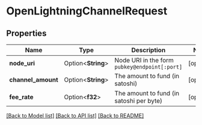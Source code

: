 # OpenLightningChannelRequest

## Properties

Name | Type | Description | Notes
------------ | ------------- | ------------- | -------------
**node_uri** | Option<**String**> | Node URI in the form `pubkey@endpoint[:port]` | [optional]
**channel_amount** | Option<**String**> | The amount to fund (in satoshi) | [optional]
**fee_rate** | Option<**f32**> | The amount to fund (in satoshi per byte) | [optional]

[[Back to Model list]](../README.md#documentation-for-models) [[Back to API list]](../README.md#documentation-for-api-endpoints) [[Back to README]](../README.md)



